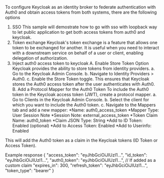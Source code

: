 To configure Keycloak as an identity broker to federate authentication with Auth0 and obtain access tokens from both systems, there are the following options
1. SSO
This sample will demostrate how to go with sso with loopback way to let public application to get both access tokens from auth0 and keycloak.
2. Token exchange
Keycloak's token exchange is a feature that allows one token to be exchanged for another. It is useful when you need to interact with a downstream service on behalf of a user or client, enabling delegation of authorization.
3. Inject auth0 access token to keycloak
A. Enable Store Token Option
Keycloak provides the ability to store tokens from identity providers.
    a. Go to the Keycloak Admin Console.
    b. Navigate to Identity Providers > Auth0.
    c. Enable the Store Token toggle.
        This ensures that Keycloak stores the Auth0 access token after the user authenticates with Auth0.
B. Add a Protocol Mapper for the Auth0 Token
    To include the Auth0 token in the Keycloak access token (JWT), create a protocol mapper.
    a. Go to Clients in the Keycloak Admin Console.
    b. Select the client for which you want to include the Auth0 token.
    c. Navigate to the Mappers tab and add a new mapper:
        *Name: auth0_access_token
        *Mapper Type: User Session Note
        *Session Note: external_access_token
        *Token Claim Name: auth0_token
        *Claim JSON Type: String
        *Add to ID Token: Enabled (optional)
        *Add to Access Token: Enabled
        *Add to Userinfo: Enabled

This will add the Auth0 token as a claim in the Keycloak tokens (ID Token or Access Token).

Example response
{
  "access_token": "eyJhbGciOiJIUzI1...",
  "id_token": "eyJhbGciOiJIUzI1...",
  "auth0_token": "eyJhbGciOiJIUzI1...",   // If added as a custom claim
  "expires_in": 300,
  "refresh_token": "eyJhbGciOiJIUzI1...",
  "token_type": "bearer"
}
